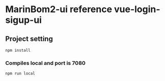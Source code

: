# MarinBom2-ui reference vue-login-sigup-ui

## Project setting
```
npm install
```
### Compiles local and port is 7080
```
npm run local
```
